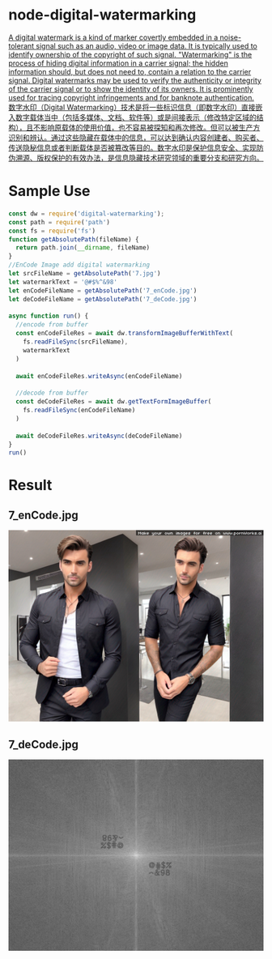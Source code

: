 # node-digital-watermarking
[A digital watermark is a kind of marker covertly embedded in a noise-tolerant signal such as an audio, video or image data. It is typically used to identify ownership of the copyright of such signal. "Watermarking" is the process of hiding digital information in a carrier signal; the hidden information should, but does not need to, contain a relation to the carrier signal. Digital watermarks may be used to verify the authenticity or integrity of the carrier signal or to show the identity of its owners. It is prominently used for tracing copyright infringements and for banknote authentication.](https://en.wikipedia.org/wiki/Digital_watermarking)
<br />
[数字水印（Digital Watermarking）技术是将一些标识信息（即数字水印）直接嵌入数字载体当中（包括多媒体、文档、软件等）或是间接表示（修改特定区域的结构），且不影响原载体的使用价值，也不容易被探知和再次修改。但可以被生产方识别和辨认。通过这些隐藏在载体中的信息，可以达到确认内容创建者、购买者、传送隐秘信息或者判断载体是否被篡改等目的。数字水印是保护信息安全、实现防伪溯源、版权保护的有效办法，是信息隐藏技术研究领域的重要分支和研究方向。](https://baike.baidu.com/item/%E6%95%B0%E5%AD%97%E6%B0%B4%E5%8D%B0/722667)

# Sample Use
```js
const dw = require('digital-watermarking');
const path = require('path')
const fs = require('fs')
function getAbsolutePath(fileName) {
  return path.join(__dirname, fileName)
}
//EnCode Image add digital watermarking
let srcFileName = getAbsolutePath('7.jpg')
let watermarkText = '@#$%^&98'
let enCodeFileName = getAbsolutePath('7_enCode.jpg')
let deCodeFileName = getAbsolutePath('7_deCode.jpg')

async function run() {
  //encode from buffer
  const enCodeFileRes = await dw.transformImageBufferWithText(
    fs.readFileSync(srcFileName),
    watermarkText
  )

  await enCodeFileRes.writeAsync(enCodeFileName)
  
  //decode from buffer
  const deCodeFileRes = await dw.getTextFormImageBuffer(
    fs.readFileSync(enCodeFileName)
  )

  await deCodeFileRes.writeAsync(deCodeFileName)
}
run()

```

# Result
## 7_enCode.jpg
![7_enCode.jpg](https://raw.githubusercontent.com/FluttyProger/node-digital-watermarking/master/test/7_enCode.jpg)
## 7_deCode.jpg
![7_deCode.jpg](https://raw.githubusercontent.com/FluttyProger/node-digital-watermarking/master/test/7_deCode.jpg)
